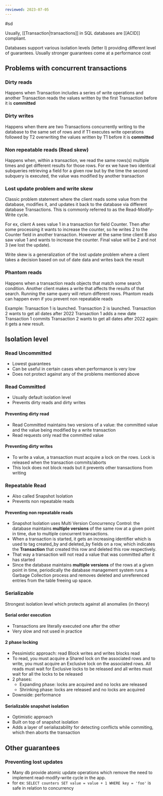 ```yaml
---
reviewed: 2023-07-05
---
```


#sd

Usually, [[Transaction|transactions]] in SQL databases are [[ACID]] compliant.

Databases support various isolation levels (letter I) providing different level of guarantees.
Usually stronger guarantees come at a performance cost

## Problems with concurrent transactions

### Dirty reads

Happens when Transaction includes a series of write operations and another Transaction reads the values written by the first Transaction before it is **committed**

### Dirty writes

Happens when there are two Transactions concurrently writing to the database to the same set of rows and if T1 executes write operations followed by T2 overwriting the values written by T1 before it is **committed**

### Non repeatable reads (Read skew)

Happens when, within a transaction, we read the same rows(s) multiple times and get different results for those rows.
For ex we have two identical subqueries retrieving a field for a given row but by the time the second subquery is executed, the value was modified by another transaction

### Lost update problem and write skew

Classic problem statement where the client reads some value from the database, modifies it, and updates it back to the database via different database Transactions. This is commonly referred to as the Read-Modify-Write cycle.

For ex, client A sees value 1 in a transaction for field Counter. Then after some processing it wants to increase the counter, so he writes 2 to the Counter field in another transaction.
However at the same time client B also saw value 1 and wants to increase the counter. Final value will be 2 and not 3 (we lost the update).

Write skew is a generalization of the lost update problem where a client takes a decision based on out of date data and writes back the result

### Phantom reads

Happens when a transaction reads objects that match some search condition. Another client
makes a write that affects the results of that search. Running the same query will return different rows.
Phantom reads can happen even if you prevent non repeatable reads

Example:
Transaction 1 is launched.
Transaction 2 is launched.
Transaction 2 wants to get all dates after 2022
Transaction 1 adds a new date
Transaction 1 commits
Transaction 2 wants to get all dates after 2022 again: it gets a new result.

## Isolation level

### Read Uncommitted

- Lowest guarantees
- Can be useful in certain cases when performance is very low
- Does not protect against any of the problems mentioned above

### Read Committed

- Usually default isolation level
- Prevents dirty reads and dirty writes

#### Preventing dirty read

- Read Committed maintains two versions of a value: the committed value and the value being modified by a write transaction
- Read requests only read the committed value

#### Preventing dirty writes

- To write a value, a transaction must acquire a lock on the rows. Lock is released when the transaction commits/aborts
- This lock does not block reads but it prevents other transactions from writing

### Repeatable Read

- Also called Snapshot Isolation
- Prevents non repeatable reads

#### Preventing non repeatable reads

- Snapshot Isolation uses Multi Version Concurrency Control: the database maintains **multiple versions** of the same row at a given point in time, due to multiple concurrent transactions.
- When a transaction is started, it gets an increasing identifier which is used to tag created_by and deleted_by fields on a row, which indicates the **Transaction** that created this row and deleted this row respectively.
- That way a transaction will not read a value that was committed after it has started
- Since the database maintains **multiple versions** of the rows at a given point in time, periodically the database management system runs a Garbage Collection process and removes deleted and unreferenced entries from the table freeing up space.

### Serializable

Strongest isolation level which protects against all anomalies (in theory)

#### Serial order execution

- Transactions are literally executed one after the other
- Very slow and not used in practice

#### 2 phase locking

- Pessimistic approach: read Block writes and writes blocks read
- To read, you must acquire a Shared lock on the associated rows and to write, you must acquire an Exclusive lock on the associated rows. All reads must wait for Exclusive locks to be released and all writes must wait for all the locks to be released
- 2 phases:
  - Expanding phase: locks are acquired and no locks are released
  - Shrinking phase: locks are released and no locks are acquired
- Downside: performance

#### Serializable snapshot isolation

- Optimistic approach
- Built on top of snapshot isolation
- Adds a layer of serialiazability for detecting conflicts while commiting, which then aborts the transaction

## Other guarantees

### Preventing lost updates

- Many db provide atomic update operations which remove the need to implement read-modify-write cycle in the app.
- for ex: `SELECT counters SET value = value + 1 WHERE key = 'foo'` is safe in relation to concurrency

